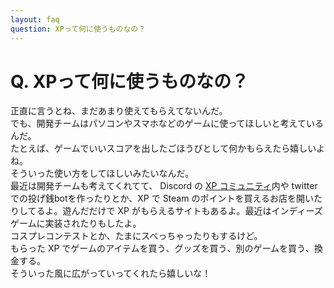 ```yaml
---
layout: faq
question: XPって何に使うものなの？
---
```


# Q. XPって何に使うものなの？  
正直に言うとね、まだあまり使えてもらえてないんだ。  
でも、開発チームはパソコンやスマホなどのゲームに使ってほしいと考えているんだ。  
たとえば、ゲームでいいスコアを出したごほうびとして何かもらえたら嬉しいよね。  
そういった使い方をしてほしいみたいなんだ。  
最近は開発チームも考えてくれてて、 Discord の [XP コミュニティ](https://discord.gg/byc8pnM)内や twitter での投げ銭botを作ったりとか、XP で Steam のポイントを買えるお店を開いたりしてるよ。遊んだだけで XP がもらえるサイトもあるよ。最近はインディーズゲームに実装されたりもしたよ。  
コスプレコンテストとか、たまにスベっちゃったりもするけど。  
もらった XP でゲームのアイテムを買う、グッズを買う、別のゲームを買う、換金する。  
そういった風に広がっていってくれたら嬉しいな！  
